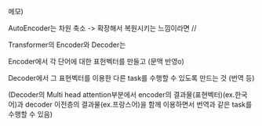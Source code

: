 메모)

AutoEncoder는 차원 축소 -> 확장해서 복원시키는 느낌이라면 // 

Transformer의 Encoder와 Decoder는

Encoder에서 각 단어에 대한 표헌벡터를 만들고 (문맥 반영o)

Decoder에서 그 표현벡터를 이용한 다른 task를 수행할 수 있도록 만드는 것 (번역 등) 

(Decoder의 Multi head attention부분에서 encoder의 결과물(표현벡터)(ex.한국어)과 decoder 이전층의 결과물(ex.프랑스어)을 함께 이용하면서 번역과 같은 task를 수행할 수 있음)

